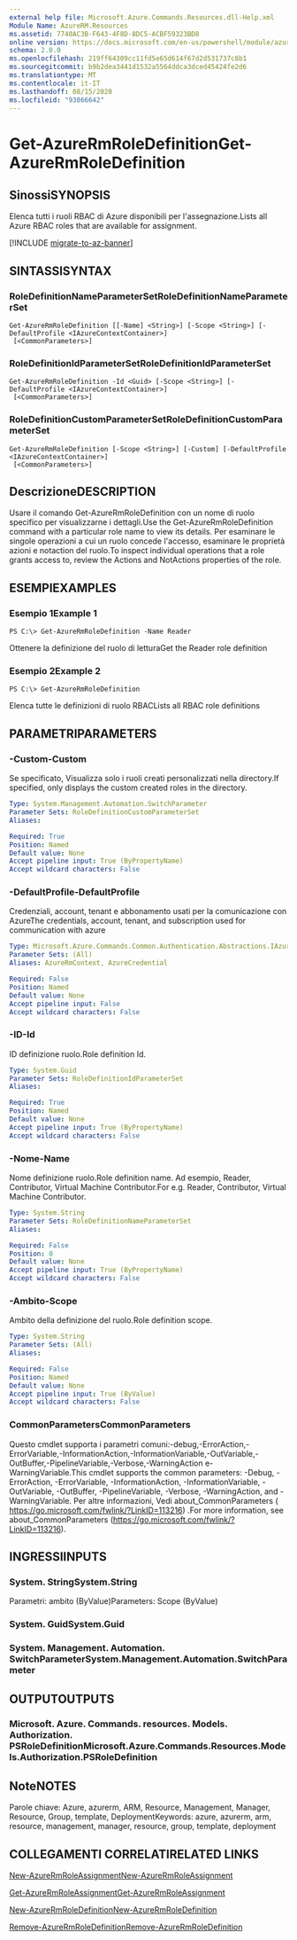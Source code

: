 ```yaml
---
external help file: Microsoft.Azure.Commands.Resources.dll-Help.xml
Module Name: AzureRM.Resources
ms.assetid: 7740AC3B-F643-4F8D-8DC5-ACBF59323BD8
online version: https://docs.microsoft.com/en-us/powershell/module/azurerm.resources/get-azurermroledefinition
schema: 2.0.0
ms.openlocfilehash: 219ff64309cc11fd5e65d614f67d2d531737c8b1
ms.sourcegitcommit: b9b2dea3441d1532a5564ddca3dced45424fe2d6
ms.translationtype: MT
ms.contentlocale: it-IT
ms.lasthandoff: 08/15/2020
ms.locfileid: "93866642"
---
```

# <span data-ttu-id="fe87c-101">Get-AzureRmRoleDefinition</span><span class="sxs-lookup"><span data-stu-id="fe87c-101">Get-AzureRmRoleDefinition</span></span>

## <span data-ttu-id="fe87c-102">Sinossi</span><span class="sxs-lookup"><span data-stu-id="fe87c-102">SYNOPSIS</span></span>
<span data-ttu-id="fe87c-103">Elenca tutti i ruoli RBAC di Azure disponibili per l'assegnazione.</span><span class="sxs-lookup"><span data-stu-id="fe87c-103">Lists all Azure RBAC roles that are available for assignment.</span></span>

[!INCLUDE [migrate-to-az-banner](../../includes/migrate-to-az-banner.md)]

## <span data-ttu-id="fe87c-104">SINTASSI</span><span class="sxs-lookup"><span data-stu-id="fe87c-104">SYNTAX</span></span>

### <span data-ttu-id="fe87c-105">RoleDefinitionNameParameterSet</span><span class="sxs-lookup"><span data-stu-id="fe87c-105">RoleDefinitionNameParameterSet</span></span>
```
Get-AzureRmRoleDefinition [[-Name] <String>] [-Scope <String>] [-DefaultProfile <IAzureContextContainer>]
 [<CommonParameters>]
```

### <span data-ttu-id="fe87c-106">RoleDefinitionIdParameterSet</span><span class="sxs-lookup"><span data-stu-id="fe87c-106">RoleDefinitionIdParameterSet</span></span>
```
Get-AzureRmRoleDefinition -Id <Guid> [-Scope <String>] [-DefaultProfile <IAzureContextContainer>]
 [<CommonParameters>]
```

### <span data-ttu-id="fe87c-107">RoleDefinitionCustomParameterSet</span><span class="sxs-lookup"><span data-stu-id="fe87c-107">RoleDefinitionCustomParameterSet</span></span>
```
Get-AzureRmRoleDefinition [-Scope <String>] [-Custom] [-DefaultProfile <IAzureContextContainer>]
 [<CommonParameters>]
```

## <span data-ttu-id="fe87c-108">Descrizione</span><span class="sxs-lookup"><span data-stu-id="fe87c-108">DESCRIPTION</span></span>
<span data-ttu-id="fe87c-109">Usare il comando Get-AzureRmRoleDefinition con un nome di ruolo specifico per visualizzarne i dettagli.</span><span class="sxs-lookup"><span data-stu-id="fe87c-109">Use the Get-AzureRmRoleDefinition command with a particular role name to view its details.</span></span>
<span data-ttu-id="fe87c-110">Per esaminare le singole operazioni a cui un ruolo concede l'accesso, esaminare le proprietà azioni e notaction del ruolo.</span><span class="sxs-lookup"><span data-stu-id="fe87c-110">To inspect individual operations that a role grants access to, review the Actions and NotActions properties of the role.</span></span>

## <span data-ttu-id="fe87c-111">ESEMPI</span><span class="sxs-lookup"><span data-stu-id="fe87c-111">EXAMPLES</span></span>

### <span data-ttu-id="fe87c-112">Esempio 1</span><span class="sxs-lookup"><span data-stu-id="fe87c-112">Example 1</span></span>
```
PS C:\> Get-AzureRmRoleDefinition -Name Reader
```

<span data-ttu-id="fe87c-113">Ottenere la definizione del ruolo di lettura</span><span class="sxs-lookup"><span data-stu-id="fe87c-113">Get the Reader role definition</span></span>

### <span data-ttu-id="fe87c-114">Esempio 2</span><span class="sxs-lookup"><span data-stu-id="fe87c-114">Example 2</span></span>
```
PS C:\> Get-AzureRmRoleDefinition
```

<span data-ttu-id="fe87c-115">Elenca tutte le definizioni di ruolo RBAC</span><span class="sxs-lookup"><span data-stu-id="fe87c-115">Lists all RBAC role definitions</span></span>

## <span data-ttu-id="fe87c-116">PARAMETRI</span><span class="sxs-lookup"><span data-stu-id="fe87c-116">PARAMETERS</span></span>

### <span data-ttu-id="fe87c-117">-Custom</span><span class="sxs-lookup"><span data-stu-id="fe87c-117">-Custom</span></span>
<span data-ttu-id="fe87c-118">Se specificato, Visualizza solo i ruoli creati personalizzati nella directory.</span><span class="sxs-lookup"><span data-stu-id="fe87c-118">If specified, only displays the custom created roles in the directory.</span></span>

```yaml
Type: System.Management.Automation.SwitchParameter
Parameter Sets: RoleDefinitionCustomParameterSet
Aliases:

Required: True
Position: Named
Default value: None
Accept pipeline input: True (ByPropertyName)
Accept wildcard characters: False
```

### <span data-ttu-id="fe87c-119">-DefaultProfile</span><span class="sxs-lookup"><span data-stu-id="fe87c-119">-DefaultProfile</span></span>
<span data-ttu-id="fe87c-120">Credenziali, account, tenant e abbonamento usati per la comunicazione con Azure</span><span class="sxs-lookup"><span data-stu-id="fe87c-120">The credentials, account, tenant, and subscription used for communication with azure</span></span>

```yaml
Type: Microsoft.Azure.Commands.Common.Authentication.Abstractions.IAzureContextContainer
Parameter Sets: (All)
Aliases: AzureRmContext, AzureCredential

Required: False
Position: Named
Default value: None
Accept pipeline input: False
Accept wildcard characters: False
```

### <span data-ttu-id="fe87c-121">-ID</span><span class="sxs-lookup"><span data-stu-id="fe87c-121">-Id</span></span>
<span data-ttu-id="fe87c-122">ID definizione ruolo.</span><span class="sxs-lookup"><span data-stu-id="fe87c-122">Role definition Id.</span></span>

```yaml
Type: System.Guid
Parameter Sets: RoleDefinitionIdParameterSet
Aliases:

Required: True
Position: Named
Default value: None
Accept pipeline input: True (ByPropertyName)
Accept wildcard characters: False
```

### <span data-ttu-id="fe87c-123">-Nome</span><span class="sxs-lookup"><span data-stu-id="fe87c-123">-Name</span></span>
<span data-ttu-id="fe87c-124">Nome definizione ruolo.</span><span class="sxs-lookup"><span data-stu-id="fe87c-124">Role definition name.</span></span>
<span data-ttu-id="fe87c-125">Ad esempio, Reader, Contributor, Virtual Machine Contributor.</span><span class="sxs-lookup"><span data-stu-id="fe87c-125">For e.g. Reader, Contributor, Virtual Machine Contributor.</span></span>

```yaml
Type: System.String
Parameter Sets: RoleDefinitionNameParameterSet
Aliases:

Required: False
Position: 0
Default value: None
Accept pipeline input: True (ByPropertyName)
Accept wildcard characters: False
```

### <span data-ttu-id="fe87c-126">-Ambito</span><span class="sxs-lookup"><span data-stu-id="fe87c-126">-Scope</span></span>
<span data-ttu-id="fe87c-127">Ambito della definizione del ruolo.</span><span class="sxs-lookup"><span data-stu-id="fe87c-127">Role definition scope.</span></span>

```yaml
Type: System.String
Parameter Sets: (All)
Aliases:

Required: False
Position: Named
Default value: None
Accept pipeline input: True (ByValue)
Accept wildcard characters: False
```

### <span data-ttu-id="fe87c-128">CommonParameters</span><span class="sxs-lookup"><span data-stu-id="fe87c-128">CommonParameters</span></span>
<span data-ttu-id="fe87c-129">Questo cmdlet supporta i parametri comuni:-debug,-ErrorAction,-ErrorVariable,-InformationAction,-InformationVariable,-OutVariable,-OutBuffer,-PipelineVariable,-Verbose,-WarningAction e-WarningVariable.</span><span class="sxs-lookup"><span data-stu-id="fe87c-129">This cmdlet supports the common parameters: -Debug, -ErrorAction, -ErrorVariable, -InformationAction, -InformationVariable, -OutVariable, -OutBuffer, -PipelineVariable, -Verbose, -WarningAction, and -WarningVariable.</span></span> <span data-ttu-id="fe87c-130">Per altre informazioni, Vedi about_CommonParameters ( https://go.microsoft.com/fwlink/?LinkID=113216) .</span><span class="sxs-lookup"><span data-stu-id="fe87c-130">For more information, see about_CommonParameters (https://go.microsoft.com/fwlink/?LinkID=113216).</span></span>

## <span data-ttu-id="fe87c-131">INGRESSI</span><span class="sxs-lookup"><span data-stu-id="fe87c-131">INPUTS</span></span>

### <span data-ttu-id="fe87c-132">System. String</span><span class="sxs-lookup"><span data-stu-id="fe87c-132">System.String</span></span>
<span data-ttu-id="fe87c-133">Parametri: ambito (ByValue)</span><span class="sxs-lookup"><span data-stu-id="fe87c-133">Parameters: Scope (ByValue)</span></span>

### <span data-ttu-id="fe87c-134">System. Guid</span><span class="sxs-lookup"><span data-stu-id="fe87c-134">System.Guid</span></span>

### <span data-ttu-id="fe87c-135">System. Management. Automation. SwitchParameter</span><span class="sxs-lookup"><span data-stu-id="fe87c-135">System.Management.Automation.SwitchParameter</span></span>

## <span data-ttu-id="fe87c-136">OUTPUT</span><span class="sxs-lookup"><span data-stu-id="fe87c-136">OUTPUTS</span></span>

### <span data-ttu-id="fe87c-137">Microsoft. Azure. Commands. resources. Models. Authorization. PSRoleDefinition</span><span class="sxs-lookup"><span data-stu-id="fe87c-137">Microsoft.Azure.Commands.Resources.Models.Authorization.PSRoleDefinition</span></span>

## <span data-ttu-id="fe87c-138">Note</span><span class="sxs-lookup"><span data-stu-id="fe87c-138">NOTES</span></span>
<span data-ttu-id="fe87c-139">Parole chiave: Azure, azurerm, ARM, Resource, Management, Manager, Resource, Group, template, Deployment</span><span class="sxs-lookup"><span data-stu-id="fe87c-139">Keywords: azure, azurerm, arm, resource, management, manager, resource, group, template, deployment</span></span>

## <span data-ttu-id="fe87c-140">COLLEGAMENTI CORRELATI</span><span class="sxs-lookup"><span data-stu-id="fe87c-140">RELATED LINKS</span></span>

[<span data-ttu-id="fe87c-141">New-AzureRmRoleAssignment</span><span class="sxs-lookup"><span data-stu-id="fe87c-141">New-AzureRmRoleAssignment</span></span>](./New-AzureRmRoleAssignment.md)

[<span data-ttu-id="fe87c-142">Get-AzureRmRoleAssignment</span><span class="sxs-lookup"><span data-stu-id="fe87c-142">Get-AzureRmRoleAssignment</span></span>](./Get-AzureRmRoleAssignment.md)

[<span data-ttu-id="fe87c-143">New-AzureRmRoleDefinition</span><span class="sxs-lookup"><span data-stu-id="fe87c-143">New-AzureRmRoleDefinition</span></span>](./New-AzureRmRoleDefinition.md)

[<span data-ttu-id="fe87c-144">Remove-AzureRmRoleDefinition</span><span class="sxs-lookup"><span data-stu-id="fe87c-144">Remove-AzureRmRoleDefinition</span></span>](./Remove-AzureRmRoleDefinition.md)

